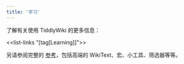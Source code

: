 ```yaml
---
title: '学习'
---
```


了解有关使用 TiddlyWiki 的更多信息：

<<list-links "[tag[Learning]]">>

另请参阅完整的 [参考](Reference)，包括高端的 WikiText、宏、小工具、筛选器等等。